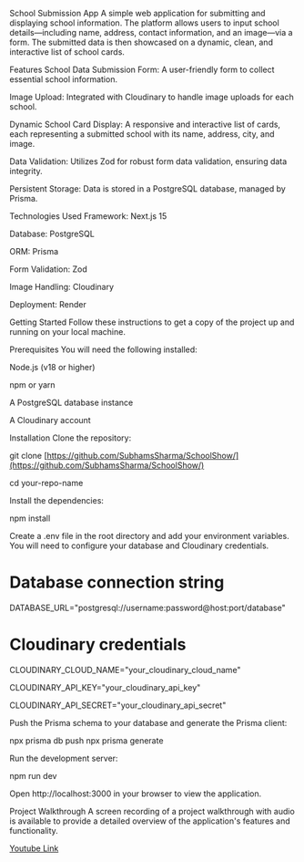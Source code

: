 School Submission App
A simple web application for submitting and displaying school information. The platform allows users to input school details—including name, address, contact information, and an image—via a form. The submitted data is then showcased on a dynamic, clean, and interactive list of school cards.

Features
School Data Submission Form: A user-friendly form to collect essential school information.

Image Upload: Integrated with Cloudinary to handle image uploads for each school.

Dynamic School Card Display: A responsive and interactive list of cards, each representing a submitted school with its name, address, city, and image.

Data Validation: Utilizes Zod for robust form data validation, ensuring data integrity.

Persistent Storage: Data is stored in a PostgreSQL database, managed by Prisma.

Technologies Used
Framework: Next.js 15

Database: PostgreSQL

ORM: Prisma

Form Validation: Zod

Image Handling: Cloudinary

Deployment: Render

Getting Started
Follow these instructions to get a copy of the project up and running on your local machine.

Prerequisites
You will need the following installed:

Node.js (v18 or higher)

npm or yarn

A PostgreSQL database instance

A Cloudinary account

Installation
Clone the repository:

git clone [https://github.com/SubhamsSharma/SchoolShow/](https://github.com/SubhamsSharma/SchoolShow/)

cd your-repo-name

Install the dependencies:

npm install

Create a .env file in the root directory and add your environment variables. You will need to configure your database and Cloudinary credentials.

# Database connection string
DATABASE_URL="postgresql://username:password@host:port/database"

# Cloudinary credentials
CLOUDINARY_CLOUD_NAME="your_cloudinary_cloud_name"

CLOUDINARY_API_KEY="your_cloudinary_api_key"

CLOUDINARY_API_SECRET="your_cloudinary_api_secret"

Push the Prisma schema to your database and generate the Prisma client:

npx prisma db push
npx prisma generate

Run the development server:

npm run dev

Open http://localhost:3000 in your browser to view the application.

Project Walkthrough
A screen recording of a project walkthrough with audio is available to provide a detailed overview of the application's features and functionality.

[Youtube Link](https://www.youtube.com/watch?v=oaF7C6NFZlU)


